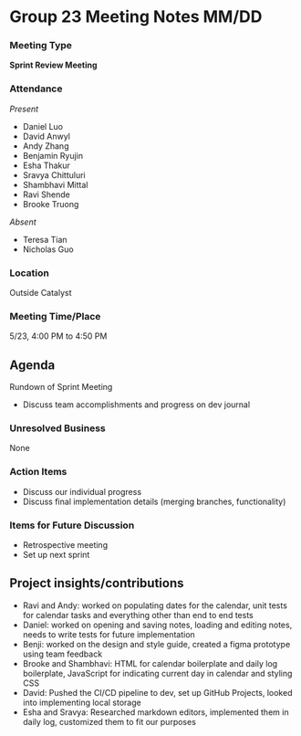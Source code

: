 # Group 23 Meeting Notes MM/DD 
### Meeting Type
**Sprint Review Meeting**

### Attendance

*Present*
- Daniel Luo
- David Anwyl
- Andy Zhang
- Benjamin Ryujin
- Esha Thakur
- Sravya Chittuluri
- Shambhavi Mittal
- Ravi Shende
- Brooke Truong
  
*Absent*
- Teresa Tian
- Nicholas Guo


### Location

Outside Catalyst

### Meeting Time/Place

5/23, 4:00 PM to 4:50 PM

## Agenda

Rundown of Sprint Meeting
- Discuss team accomplishments and progress on dev journal

### Unresolved Business

None

### Action Items

- Discuss our individual progress 
- Discuss final implementation details (merging branches, functionality)

### Items for Future Discussion

- Retrospective meeting 
- Set up next sprint 

## Project insights/contributions

- Ravi and Andy: worked on populating dates for the calendar, unit tests for calendar tasks and everything other than end to end tests
- Daniel: worked on opening and saving notes, loading and editing notes, needs to write tests for future implementation
- Benji: worked on the design and style guide, created a figma prototype using team feedback
- Brooke and Shambhavi: HTML for calendar boilerplate and daily log boilerplate, JavaScript for indicating current day in calendar and styling CSS
- David: Pushed the CI/CD pipeline to dev, set up GitHub Projects, looked into implementing local storage
- Esha and Sravya: Researched markdown editors, implemented them in daily log, customized them to fit our purposes
